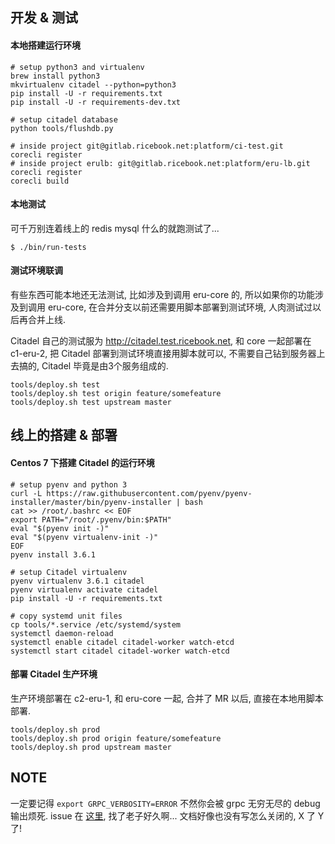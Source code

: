 ## 开发 & 测试

#### 本地搭建运行环境

```shell
# setup python3 and virtualenv
brew install python3
mkvirtualenv citadel --python=python3
pip install -U -r requirements.txt
pip install -U -r requirements-dev.txt

# setup citadel database
python tools/flushdb.py

# inside project git@gitlab.ricebook.net:platform/ci-test.git
corecli register
# inside project erulb: git@gitlab.ricebook.net:platform/eru-lb.git
corecli register
corecli build
```

#### 本地测试

可千万别连着线上的 redis mysql 什么的就跑测试了...

```shell
$ ./bin/run-tests
```

#### 测试环境联调

有些东西可能本地还无法测试, 比如涉及到调用 eru-core 的, 所以如果你的功能涉及到调用 eru-core, 在合并分支以前还需要用脚本部署到测试环境, 人肉测试过以后再合并上线.

Citadel 自己的测试服为 http://citadel.test.ricebook.net, 和 core 一起部署在 c1-eru-2, 把 Citadel 部署到测试环境直接用脚本就可以, 不需要自己钻到服务器上去搞的, Citadel 毕竟是由3个服务组成的.

```shell
tools/deploy.sh test
tools/deploy.sh test origin feature/somefeature
tools/deploy.sh test upstream master
```

## 线上的搭建 & 部署

#### Centos 7 下搭建 Citadel 的运行环境

```shell
# setup pyenv and python 3
curl -L https://raw.githubusercontent.com/pyenv/pyenv-installer/master/bin/pyenv-installer | bash
cat >> /root/.bashrc << EOF
export PATH="/root/.pyenv/bin:$PATH"
eval "$(pyenv init -)"
eval "$(pyenv virtualenv-init -)"
EOF
pyenv install 3.6.1

# setup Citadel virtualenv
pyenv virtualenv 3.6.1 citadel
pyenv virtualenv activate citadel
pip install -U -r requirements.txt

# copy systemd unit files
cp tools/*.service /etc/systemd/system
systemctl daemon-reload
systemctl enable citadel citadel-worker watch-etcd
systemctl start citadel citadel-worker watch-etcd
```

#### 部署 Citadel 生产环境

生产环境部署在 c2-eru-1, 和 eru-core 一起, 合并了 MR 以后, 直接在本地用脚本部署.

```shell
tools/deploy.sh prod
tools/deploy.sh prod origin feature/somefeature
tools/deploy.sh prod upstream master
```

## NOTE

一定要记得 `export GRPC_VERBOSITY=ERROR` 不然你会被 grpc 无穷无尽的 debug 输出烦死. issue 在 [这里](https://github.com/grpc/grpc/issues/6584), 找了老子好久啊... 文档好像也没有写怎么关闭的, X 了 Y 了!

